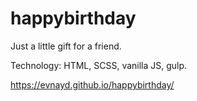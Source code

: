 # happybirthday

Just a little gift for a friend.

Technology: HTML, SCSS, vanilla JS, gulp.

https://evnayd.github.io/happybirthday/
